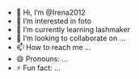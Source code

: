 - 👋 Hi, I’m @Irena2012
- 👀 I’m interested in foto
- 🌱 I’m currently learning lashmaker
- 💞️ I’m looking to collaborate on ...
- 📫 How to reach me ...
- 😄 Pronouns: ...
- ⚡ Fun fact: ...

<!---
Irena2012/Irena2012 is a ✨ special ✨ repository because its `README.md` (this file) appears on your GitHub profile.
You can click the Preview link to take a look at your changes.
--->
